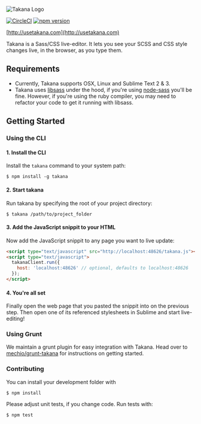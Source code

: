 ![Takana Logo](https://raw.github.com/mechio/takana/master/takana.png)

[![CircleCI](https://circleci.com/gh/mechio/takana.svg?style=svg)](https://circleci.com/gh/mechio/takana)
[![npm version](https://badge.fury.io/js/takana.svg)](http://badge.fury.io/js/takana)

[http://usetakana.com](http://usetakana.com)

Takana is a Sass/CSS live-editor. It lets you see your SCSS and CSS style changes live, in the browser, as you type them.

## Requirements

- Currently, Takana supports OSX, Linux and Sublime Text 2 & 3.
- Takana uses [libsass](https://github.com/hcatlin/libsass) under the hood, if you're using [node-sass](https://github.com/andrew/node-sass) you'll be fine. However, if you're using the ruby compiler, you may need to refactor your code to get it running with libsass.


## Getting Started

### Using the CLI

#### 1. Install the CLI

Install the `takana` command to your system path:

```
$ npm install -g takana
```

#### 2. Start takana

Run takana by specifying the root of your project directory:

```
$ takana /path/to/project_folder
```

#### 3. Add the JavaScript snippit to your HTML

Now add the JavaScript snippit to any page you want to live update:

```html
<script type="text/javascript" src="http://localhost:48626/takana.js"></script>
<script type="text/javascript">
  takanaClient.run({
    host: 'localhost:48626' // optional, defaults to localhost:48626
  });
</script>
```

#### 4. You're all set

Finally open the web page that you pasted the snippit into on the previous step. Then open one of its referenced stylesheets in Sublime and start live-editing!

### Using Grunt

We maintain a grunt plugin for easy integration with Takana. Head over to [mechio/grunt-takana](https://github.com/mechio/grunt-takana) for instructions on getting started.



### Contributing

You can install your development folder with

    $ npm install

Please adjust unit tests, if you change code. Run tests with:

    $ npm test
